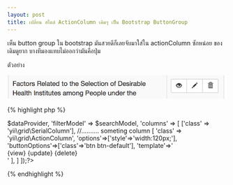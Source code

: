 ```yaml
---
layout: post
title: เปลี่ยน สไตล์ ActionColumn เดิมๆ เป็น Bootstrap ButtonGroup
---
```


เห็น button group ใน bootstrap มันสวยดีก็เลยจับมาใส่ใน actionColumn  ซักหน่อย ของเดิมดูยาก บางทีมองแทบไม่ออกว่ามันคือปุ่ม

ตัวอย่าง 

![](/img/action-column/action-column.png)

{% highlight php %}
<?= GridView::widget([
     'dataProvider' => $dataProvider,
     'filterModel' => $searchModel,
     'columns' => [
         ['class' => 'yii\grid\SerialColumn'],
         //.......... someting column
         [
            'class' => 'yii\grid\ActionColumn',
            'options'=>['style'=>'width:120px;'],
            'buttonOptions'=>['class'=>'btn btn-default'],
            'template'=>'<div class="btn-group btn-group-sm text-center" role="group"> {view} {update} {delete} </div>'
         ],
    ]
 ]);?>
{% endhighlight %}
